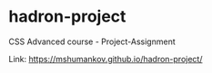 # hadron-project
CSS Advanced course  - Project-Assignment

Link: https://mshumankov.github.io/hadron-project/

